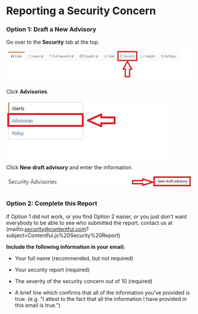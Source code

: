 # Reporting a Security Concern

### Option 1: Draft a New Advisory
Go over to the **Security** tab at the top.

![step one](https://github.com/contentful/contentful.js/blob/master/security/step1.JPG)

Click **Advisories**.

![step two](https://github.com/contentful/contentful.js/blob/master/security/step2.JPG)

Click **New draft advisory** and enter the information.

![step three](https://github.com/contentful/contentful.js/blob/master/security/step3.JPG)

### Option 2: Complete this Report
If Option 1 did not work, or you find Option 2 easier, or you just don't want everybody to be able to see who submitted the report, contact us at (mailto:security@contentful.com?subject=Contentful.js%20Security%20Report)

**Include the following information in your email:**

- Your full name (recommended, but not required)

- Your security report (required)

- The severity of the security concern out of 10 (required)

- A brief line which confirms that all of the information you've provided is true. (e.g. "I attest to the fact that all the information I have provided in this email is true.")
